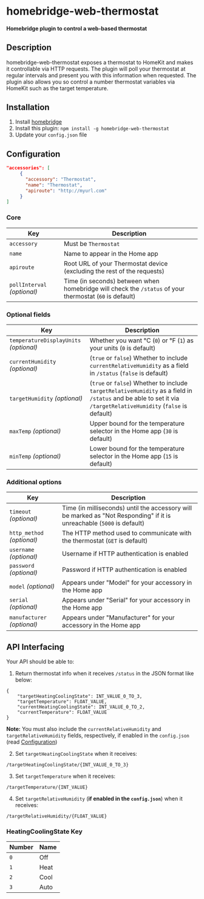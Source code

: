 # homebridge-web-thermostat

#### Homebridge plugin to control a web-based thermostat

## Description

homebridge-web-thermostat exposes a thermostat to HomeKit and makes it controllable via HTTP requests. The plugin will poll your thermostat at regular intervals and present you with this information when requested. The plugin also allows you so control a number thermostat variables via HomeKit such as the target temperature.

## Installation

1. Install [homebridge](https://github.com/nfarina/homebridge#installation-details)
2. Install this plugin: `npm install -g homebridge-web-thermostat`
3. Update your `config.json` file

## Configuration

```json
"accessories": [
     {
       "accessory": "Thermostat",
       "name": "Thermostat",
       "apiroute": "http://myurl.com"
     }
]
```

### Core
| Key | Description |
| --- | --- |
| `accessory` | Must be `Thermostat` |
| `name` | Name to appear in the Home app |
| `apiroute` | Root URL of your Thermostat device (excluding the rest of the requests) |
| `pollInterval` _(optional)_ | Time (in seconds) between when homebridge will check the `/status` of your thermostat (`60` is default) |

### Optional fields
| Key | Description |
| --- | --- |
| `temperatureDisplayUnits` _(optional)_ | Whether you want °C (`0`) or °F (`1`) as your units (`0` is default) |
| `currentHumidity` _(optional)_ | (`true` or `false`) Whether to include `currentRelativeHumidity` as a field in `/status` (`false` is default) |
| `targetHumidity` _(optional)_ | (`true` or `false`) Whether to include `targetRelativeHumidity` as a field in `/status` and be able to set it via `/targetRelativeHumidity` (`false` is default) |
| `maxTemp` _(optional)_ | Upper bound for the temperature selector in the Home app (`30` is default) |
| `minTemp` _(optional)_ | Lower bound for the temperature selector in the Home app (`15` is default) |

### Additional options
| Key | Description |
| --- | --- |
| `timeout` _(optional)_ | Time (in milliseconds) until the accessory will be marked as "Not Responding" if it is unreachable (`5000` is default) |
| `http_method` _(optional)_ | The HTTP method used to communicate with the thermostat (`GET` is default) |
| `username` _(optional)_ | Username if HTTP authentication is enabled |
| `password` _(optional)_ | Password if HTTP authentication is enabled |
| `model` _(optional)_ | Appears under "Model" for your accessory in the Home app |
| `serial` _(optional)_ | Appears under "Serial" for your accessory in the Home app |
| `manufacturer` _(optional)_ | Appears under "Manufacturer" for your accessory in the Home app |

## API Interfacing

Your API should be able to:

1. Return thermostat info when it receives `/status` in the JSON format like below:
```
{
    "targetHeatingCoolingState": INT_VALUE_0_TO_3,
    "targetTemperature": FLOAT_VALUE,
    "currentHeatingCoolingState": INT_VALUE_0_TO_2,
    "currentTemperature": FLOAT_VALUE
}
```

**Note:** You must also include the `currentRelativeHumidity` and `targetRelativeHumidity` fields, respectively, if enabled in the `config.json` (read [Configuration](#configuration))

2. Set `targetHeatingCoolingState` when it receives:
```
/targetHeatingCoolingState/{INT_VALUE_0_TO_3}
```

3. Set `targetTemperature` when it receives:
```
/targetTemperature/{INT_VALUE}
```

4. Set `targetRelativeHumidity` (**if enabled in the `config.json`**) when it receives:
```
/targetRelativeHumidity/{FLOAT_VALUE}
```

### HeatingCoolingState Key

| Number | Name |
| --- | --- |
| `0` | Off |
| `1` | Heat |
| `2` | Cool |
| `3` | Auto |
